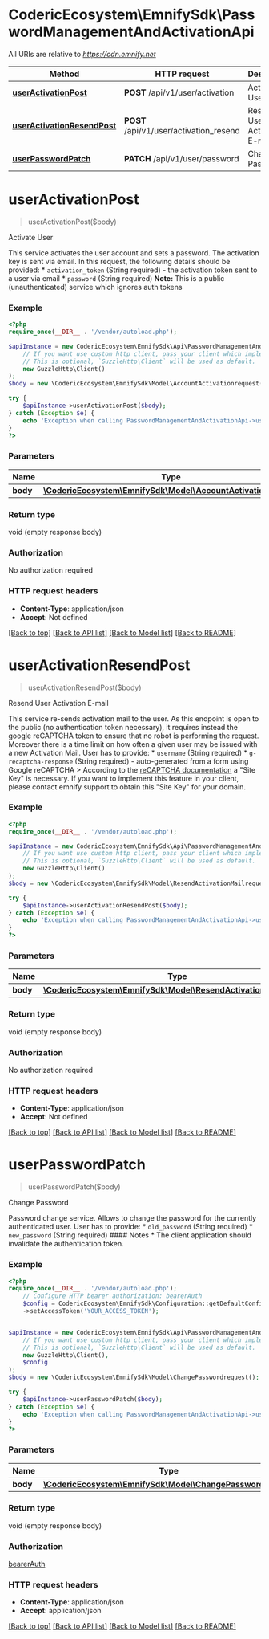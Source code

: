 # CodericEcosystem\EmnifySdk\PasswordManagementAndActivationApi

All URIs are relative to *https://cdn.emnify.net*

Method | HTTP request | Description
------------- | ------------- | -------------
[**userActivationPost**](PasswordManagementAndActivationApi.md#useractivationpost) | **POST** /api/v1/user/activation | Activate User
[**userActivationResendPost**](PasswordManagementAndActivationApi.md#useractivationresendpost) | **POST** /api/v1/user/activation_resend | Resend User Activation E-mail
[**userPasswordPatch**](PasswordManagementAndActivationApi.md#userpasswordpatch) | **PATCH** /api/v1/user/password | Change Password

# **userActivationPost**
> userActivationPost($body)

Activate User

This service activates the user account and sets a password. The activation key is sent via email.  In this request, the following details should be provided: * `activation_token` (String required) - the activation token sent to a user via email * `password` (String required)  __Note:__ This is a public (unauthenticated) service which ignores auth tokens

### Example
```php
<?php
require_once(__DIR__ . '/vendor/autoload.php');

$apiInstance = new CodericEcosystem\EmnifySdk\Api\PasswordManagementAndActivationApi(
    // If you want use custom http client, pass your client which implements `GuzzleHttp\ClientInterface`.
    // This is optional, `GuzzleHttp\Client` will be used as default.
    new GuzzleHttp\Client()
);
$body = new \CodericEcosystem\EmnifySdk\Model\AccountActivationrequest(); // \CodericEcosystem\EmnifySdk\Model\AccountActivationrequest | 

try {
    $apiInstance->userActivationPost($body);
} catch (Exception $e) {
    echo 'Exception when calling PasswordManagementAndActivationApi->userActivationPost: ', $e->getMessage(), PHP_EOL;
}
?>
```

### Parameters

Name | Type | Description  | Notes
------------- | ------------- | ------------- | -------------
 **body** | [**\CodericEcosystem\EmnifySdk\Model\AccountActivationrequest**](../Model/AccountActivationrequest.md)|  |

### Return type

void (empty response body)

### Authorization

No authorization required

### HTTP request headers

 - **Content-Type**: application/json
 - **Accept**: Not defined

[[Back to top]](#) [[Back to API list]](../../README.md#documentation-for-api-endpoints) [[Back to Model list]](../../README.md#documentation-for-models) [[Back to README]](../../README.md)

# **userActivationResendPost**
> userActivationResendPost($body)

Resend User Activation E-mail

This service re-sends activation mail to the user.  As this endpoint is open to the public (no authentication token necessary), it requires instead the google reCAPTCHA token to ensure that no robot is performing the request.  Moreover there is a time limit on how often a given user may be issued with a new Activation Mail.  User has to provide:  * `username` (String required) * `g-recaptcha-response` (String required) - auto-generated from a form using Google reCAPTCHA   > According to the [reCAPTCHA documentation](https://developers.google.com/recaptcha/docs/display) a \"Site Key\" is necessary. If you want to implement this feature in your client, please contact emnify support to obtain this \"Site Key\" for your domain.

### Example
```php
<?php
require_once(__DIR__ . '/vendor/autoload.php');

$apiInstance = new CodericEcosystem\EmnifySdk\Api\PasswordManagementAndActivationApi(
    // If you want use custom http client, pass your client which implements `GuzzleHttp\ClientInterface`.
    // This is optional, `GuzzleHttp\Client` will be used as default.
    new GuzzleHttp\Client()
);
$body = new \CodericEcosystem\EmnifySdk\Model\ResendActivationMailrequest(); // \CodericEcosystem\EmnifySdk\Model\ResendActivationMailrequest | 

try {
    $apiInstance->userActivationResendPost($body);
} catch (Exception $e) {
    echo 'Exception when calling PasswordManagementAndActivationApi->userActivationResendPost: ', $e->getMessage(), PHP_EOL;
}
?>
```

### Parameters

Name | Type | Description  | Notes
------------- | ------------- | ------------- | -------------
 **body** | [**\CodericEcosystem\EmnifySdk\Model\ResendActivationMailrequest**](../Model/ResendActivationMailrequest.md)|  |

### Return type

void (empty response body)

### Authorization

No authorization required

### HTTP request headers

 - **Content-Type**: application/json
 - **Accept**: Not defined

[[Back to top]](#) [[Back to API list]](../../README.md#documentation-for-api-endpoints) [[Back to Model list]](../../README.md#documentation-for-models) [[Back to README]](../../README.md)

# **userPasswordPatch**
> userPasswordPatch($body)

Change Password

Password change service.  Allows to change the password for the currently authenticated user.  User has to provide:  * `old_password` (String required) * `new_password`  (String required)  #### Notes  * The client application should invalidate the authentication token.

### Example
```php
<?php
require_once(__DIR__ . '/vendor/autoload.php');
    // Configure HTTP bearer authorization: bearerAuth
    $config = CodericEcosystem\EmnifySdk\Configuration::getDefaultConfiguration()
    ->setAccessToken('YOUR_ACCESS_TOKEN');


$apiInstance = new CodericEcosystem\EmnifySdk\Api\PasswordManagementAndActivationApi(
    // If you want use custom http client, pass your client which implements `GuzzleHttp\ClientInterface`.
    // This is optional, `GuzzleHttp\Client` will be used as default.
    new GuzzleHttp\Client(),
    $config
);
$body = new \CodericEcosystem\EmnifySdk\Model\ChangePasswordrequest(); // \CodericEcosystem\EmnifySdk\Model\ChangePasswordrequest | 

try {
    $apiInstance->userPasswordPatch($body);
} catch (Exception $e) {
    echo 'Exception when calling PasswordManagementAndActivationApi->userPasswordPatch: ', $e->getMessage(), PHP_EOL;
}
?>
```

### Parameters

Name | Type | Description  | Notes
------------- | ------------- | ------------- | -------------
 **body** | [**\CodericEcosystem\EmnifySdk\Model\ChangePasswordrequest**](../Model/ChangePasswordrequest.md)|  |

### Return type

void (empty response body)

### Authorization

[bearerAuth](../../README.md#bearerAuth)

### HTTP request headers

 - **Content-Type**: application/json
 - **Accept**: application/json

[[Back to top]](#) [[Back to API list]](../../README.md#documentation-for-api-endpoints) [[Back to Model list]](../../README.md#documentation-for-models) [[Back to README]](../../README.md)

